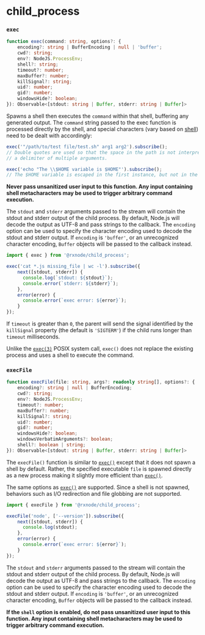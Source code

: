 # child\_process

### `exec`

```typescript
function exec(command: string, options?: {
    encoding?: string | BufferEncoding | null | 'buffer';
    cwd?: string;
    env?: NodeJS.ProcessEnv;
    shell?: string;
    timeout?: number;
    maxBuffer?: number;
    killSignal?: string;
    uid?: number;
    gid?: number;
    windowsHide?: boolean;
}): Observable<[stdout: string | Buffer, stderr: string | Buffer]>
```

Spawns a shell then executes the `command` within that shell, buffering any generated output. The `command` string passed to the exec function is processed directly by the shell, and special characters \(vary based on [shell](https://en.wikipedia.org/wiki/List_of_command-line_interpreters)\) need to be dealt with accordingly:

```typescript
exec('"/path/to/test file/test.sh" arg1 arg2').subscribe();
// Double quotes are used so that the space in the path is not interpreted as
// a delimiter of multiple arguments.

exec('echo "The \\$HOME variable is $HOME"').subscribe();
// The $HOME variable is escaped in the first instance, but not in the second.
```

**Never pass unsanitized user input to this function. Any input containing shell metacharacters may be used to trigger arbitrary command execution.**

The `stdout` and `stderr` arguments passed to the stream will contain the stdout and stderr output of the child process. By default, Node.js will decode the output as UTF-8 and pass strings to the callback. The `encoding` option can be used to specify the character encoding used to decode the stdout and stderr output. If `encoding` is `'buffer'`, or an unrecognized character encoding, `Buffer` objects will be passed to the callback instead.

```typescript
import { exec } from '@rxnode/child_process';

exec('cat *.js missing_file | wc -l').subscribe({
    next([stdout, stderr]) {
      console.log(`stdout: ${stdout}`);
      console.error(`stderr: ${stderr}`);
    },
    error(error) {
      console.error(`exec error: ${error}`);
    }
});
```

If `timeout` is greater than `0`, the parent will send the signal identified by the `killSignal` property \(the default is `'SIGTERM'`\) if the child runs longer than `timeout` milliseconds.

Unlike the [`exec(3)`](http://man7.org/linux/man-pages/man3/exec.3.html) POSIX system call, `exec()` does not replace the existing process and uses a shell to execute the command.

### `execFile`

```typescript
function execFile(file: string, args?: readonly string[], options?: {
    encoding?: string | null | BufferEncoding;
    cwd?: string;
    env?: NodeJS.ProcessEnv;
    timeout?: number;
    maxBuffer?: number;
    killSignal?: string;
    uid?: number;
    gid?: number;
    windowsHide?: boolean;
    windowsVerbatimArguments?: boolean;
    shell?: boolean | string;
}): Observable<[stdout: string | Buffer, stderr: string | Buffer]>
```

The `execFile()` function is similar to [`exec()`](child-process.md#exec) except that it does not spawn a shell by default. Rather, the specified executable `file` is spawned directly as a new process making it slightly more efficient than [`exec()`](child-process.md#exec).

The same options as [`exec()`](child-process.md#exec) are supported. Since a shell is not spawned, behaviors such as I/O redirection and file globbing are not supported.

```typescript
import { execFile } from '@rxnode/child_process';

execFile('node', ['--version']).subscribe({
    next([stdout, stderr]) {
      console.log(stdout);
    },
    error(error) {
      console.error(`exec error: ${error}`);
    }
});
```

The `stdout` and `stderr` arguments passed to the stream will contain the stdout and stderr output of the child process. By default, Node.js will decode the output as UTF-8 and pass strings to the callback. The `encoding` option can be used to specify the character encoding used to decode the stdout and stderr output. If `encoding` is `'buffer'`, or an unrecognized character encoding, `Buffer` objects will be passed to the callback instead.

**If the `shell` option is enabled, do not pass unsanitized user input to this function. Any input containing shell metacharacters may be used to trigger arbitrary command execution.**

